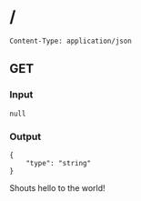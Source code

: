 
# /

    Content-Type: application/json

## GET
### Input
```
null
```
### Output
```
{
    "type": "string"
}
```

Shouts hello to the world!

